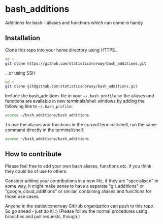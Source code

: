 # bash_additions
Additions for bash - aliases and functions which can come in handy

## Installation
Clone this repo into your home directory using HTTPS...
```bash
cd ~
git clone https://github.com/statisticsnorway/bash_additions.git
```
...or using SSH
```bash
cd ~
git clone git@github.com:statisticsnorway/bash_additions.git
```

Include the bash_additions file in your `~/.bash_profile` so the aliases and functions are available in *new* terminals/shell windows by adding the following line to `~/.bash_profile`:
```bash
source ~/bash_additions/bash_additions
```

To use the aliases and functions in the *current* terminal/shell, run the same command directly in the terminal/shell:
```bash
source ~/bash_additions/bash_additions
```

## How to contribute 
Please feel free to add your own bash aliases, functions etc. if you think they could be of use to others. 

Consider adding your contributions in a new file, if they are "specialised" in some way. It might make sense to have a separate "git_additions" or "google_cloud_additions" or similar, containing aliases and functions for those use cases. 

Anyone in the statisticsnorway GitHub organization can push to this repo. So go ahead - just do it! :) (Please follow the normal procedures using branches and pull requests, though.) 

